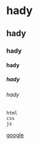 # hady
## hady
### hady
#### hady
##### hady
###### hady

```
html
css
js
```

[google](google.com)
